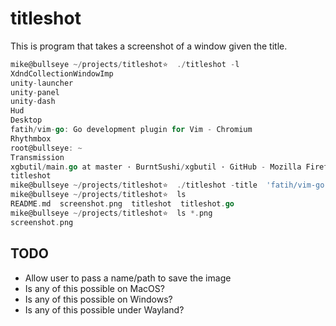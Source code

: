 # titleshot

This is program that takes a screenshot of a window given the title.

```go
mike@bullseye ~/projects/titleshot⭐  ./titleshot -l
XdndCollectionWindowImp
unity-launcher
unity-panel
unity-dash
Hud
Desktop
fatih/vim-go: Go development plugin for Vim - Chromium
Rhythmbox
root@bullseye: ~
Transmission
xgbutil/main.go at master · BurntSushi/xgbutil · GitHub - Mozilla Firefox
titleshot
mike@bullseye ~/projects/titleshot⭐  ./titleshot -title  'fatih/vim-go: Go development plugin for Vim - Chromium'
mike@bullseye ~/projects/titleshot⭐  ls
README.md  screenshot.png  titleshot  titleshot.go
mike@bullseye ~/projects/titleshot⭐  ls *.png
screenshot.png
```

## TODO

* Allow user to pass a name/path to save the image
* Is any of this possible on MacOS?
* Is any of this possible on Windows?
* Is any of this possible under Wayland?

